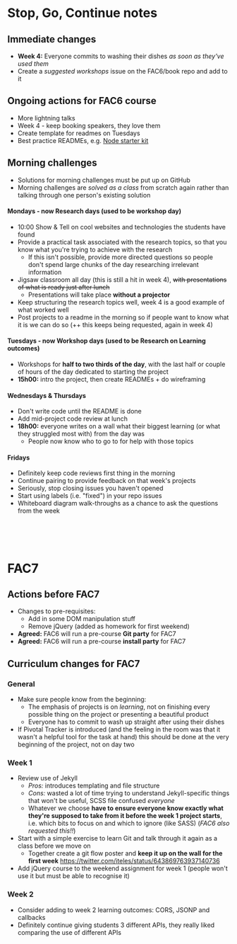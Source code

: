 # Stop, Go, Continue notes

## Immediate changes
+ **Week 4:** Everyone commits to washing their dishes _as soon as they've used them_
+ Create a *suggested workshops* issue on the FAC6/book repo and add to it


## Ongoing actions for FAC6 course
+ More lightning talks
+ Week 4 - keep booking speakers, they love them
+ Create template for readmes on Tuesdays
+ Best practice READMEs, e.g. [Node starter kit](https://github.com/sofer/sssk)

## Morning challenges
+ Solutions for morning challenges must be put up on GitHub
+ Morning challenges are _solved as a class_ from scratch again rather than talking through one person's existing solution

#### Mondays - now Research days (used to be workshop day)
+ 10:00 Show & Tell on cool websites and technologies the students have found
+ Provide a practical task associated with the research topics, so that you know what you're trying to achieve with the research
  + If this isn't possible, provide more directed questions so people don't spend large chunks of the day researching irrelevant information
+ Jigsaw classroom all day (this is still a hit in week 4), ~~with presentations of what is ready just after lunch~~
  + Presentations will take place **without a projector**
+ Keep structuring the research topics well, week 4 is a good example of what worked well
+ Post projects to a readme in the morning so if people want to know what it is we can do so
(++ this keeps being requested, again in week 4)


#### Tuesdays - now Workshop days (used to be Research on Learning outcomes)
+ Workshops for **half to two thirds of the day**, with the last half or couple of hours of the day dedicated to starting the project
+ **15h00:** intro the project, then create READMEs + do wireframing

#### Wednesdays & Thursdays
+ Don't write code until the README is done
+ Add mid-project code review at lunch
+ **18h00:** everyone writes on a wall what their biggest learning (or what they struggled most with) from the day was
  + People now know who to go to for help with those topics

#### Fridays
+ Definitely keep code reviews first thing in the morning
+ Continue pairing to provide feedback on that week's projects
+ Seriously, stop closing issues you haven't opened
+ Start using labels (i.e. "fixed") in your repo issues
+ Whiteboard diagram walk-throughs as a chance to ask the questions from the week

<br/>
<br/>
<br/>

# FAC7

## Actions before FAC7
+ Changes to pre-requisites:
  + Add in some DOM manipulation stuff
  + Remove jQuery (added as homework for first weekend)
+ **Agreed:** FAC6 will run a pre-course **Git party** for FAC7
+ **Agreed:** FAC6 will run a pre-course **install party** for FAC7

## Curriculum changes for FAC7

### General
+ Make sure people know from the beginning:
  + The emphasis of projects is on _learning_, not on finishing every possible thing on the project or presenting a beautiful product
  + Everyone has to commit to wash up straight after using their dishes
+ If Pivotal Tracker is introduced (and the feeling in the room was that it wasn't a helpful tool for the task at hand) this should be done at the very beginning of the project, not on day two

### Week 1
+ Review use of Jekyll
  + _Pros:_ introduces templating and file structure
  + _Cons:_ wasted a lot of time trying to understand Jekyll-specific things that won't be useful, SCSS file confused _everyone_
  + Whatever we choose **have to ensure everyone know exactly what they're supposed to take from it before the week 1 project starts**, i.e. which bits to focus on and which to ignore (like SASS) (_FAC6 also requested this!!_)
+ Start with a simple exercise to learn Git and talk through it again as a class before we move on
  + Together create a git flow poster and **keep it up on the wall for the first week** 
  https://twitter.com/iteles/status/643869763937140736
+ Add jQuery course to the weekend assignment for week 1 (people won't use it but must be able to recognise it)

### Week 2
+ Consider adding to week 2 learning outcomes: CORS, JSONP and callbacks
+ Definitely continue giving students 3 different APIs, they really liked comparing the use of different APIs
